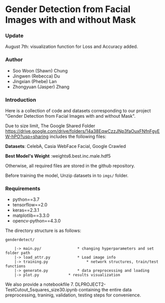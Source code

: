 # Gender Detection from Facial Images with and without Mask
### Update

August 7th: visualization function for Loss and Accuracy added.

### Author

* Soo Woon (Shawn) Chung
* Jingwen (Rebecca) Du
* Jingxian (Phebe) Lan
* Zhongyuan (Jasper) Zhang

### Introduction

Here is a collection of code and datasets corresponding to our project "Gender Detection from Facial Images with and without Mask".



Due to size limit, The Google Shared Folder https://drive.google.com/drive/folders/14a38EqwCzzJNp3faOuxFNfnFgyEW-hPO?usp=sharing includes the following files:

**Datasets**: CelebA, Casia WebFace Facial, Google Crawled

**Best Model's Weight** :weights6.best.inc.male.hdf5

Otherwise, all required files are stored in the github repository.

Before training the model, Unzip datasets in to `imgs/` folder.

### Requirements

- python==3.7
- tensorflow==2.0
- keras==2.3.1
- matplotlib==3.3.0
- opencv-python==4.3.0

The directory structure is as follows:
```
genderdetect/

	|-> main.py/				* changing hyperparameters and set folder path
	|-> load_attr.py			* Load image info
	|-> training.py		       		* network structures, train/test functions
	|-> generate.py				* data preprocessing and loading
	|-> plot.py				* results visualization

```

We also provide a notebookfile 7. DLPROJECT2-TestCutout_5squares_size30.ipynb containing the entire data preprocessing, traninig, validation, testing steps for convenience.

